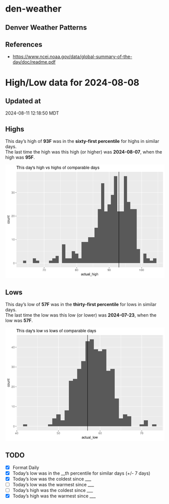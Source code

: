 

# den-weather

## Denver Weather Patterns

## References

- <https://www.ncei.noaa.gov/data/global-summary-of-the-day/doc/readme.pdf>

# High/Low data for 2024-08-08

## Updated at

2024-08-11 12:18:50 MDT

## Highs

This day’s high of **93F** was in the **sixty-first percentile** for
highs in similar days.  
The last time the high was this high (or higher) was **2024-08-07**,
when the high was **95F**.

![](readme_files/figure-commonmark/unnamed-chunk-4-1.png)

## Lows

This day’s low of **57F** was in the **thirty-first percentile** for
lows in similar days.  
The last time the low was this low (or lower) was **2024-07-23**, when
the low was **57F**.

![](readme_files/figure-commonmark/unnamed-chunk-6-1.png)

## TODO

- [x] Format Daily
- [x] Today’s low was in the \_\_th percentile for similar days (+/- 7
  days)
- [x] Today’s low was the coldest since \_\_\_
- [ ] Today’s low was the warmest since \_\_\_
- [ ] Today’s high was the coldest since \_\_\_
- [x] Today’s high was the warmest since \_\_\_

